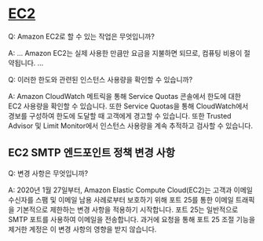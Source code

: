 # [EC2](https://aws.amazon.com/ko/ec2/faqs/)

Q: Amazon EC2로 할 수 있는 작업은 무엇입니까?

A: ... Amazon EC2는 실제 사용한 만큼만 요금을 지불하면 되므로, 컴퓨팅 비용이 절약됩니다. ...

Q: 이러한 한도와 관련된 인스턴스 사용량을 확인할 수 있습니까?

A: Amazon CloudWatch 메트릭을 통해 Service Quotas 콘솔에서 한도에 대한 EC2 사용량을 확인할 수 있습니다. 또한 Service Quotas을 통해 CloudWatch에서 경보를 구성하여 한도에 도달할 때 고객에게 경고할 수 있습니다. 또한 Trusted Advisor 및 Limit Monitor에서 인스턴스 사용량을 계속 추적하고 검사할 수 있습니다.

## EC2 SMTP 엔드포인트 정책 변경 사항

Q: 변경 사항은 무엇입니까?

A: 2020년 1월 27일부터, Amazon Elastic Compute Cloud(EC2)는 고객과 이메일 수신자를 스팸 및 이메일 남용 사례로부터 보호하기 위해 포트 25를 통한 이메일 트래픽을 기본적으로 제한하는 변경 사항을 적용하기 시작합니다. 포트 25는 일반적으로 SMTP 포트를 사용하여 이메일을 전송합니다. 과거에 요청을 통해 포트 25 조절 기능을 제거한 계정은 이 변경 사항의 영향을 받지 않습니다.

